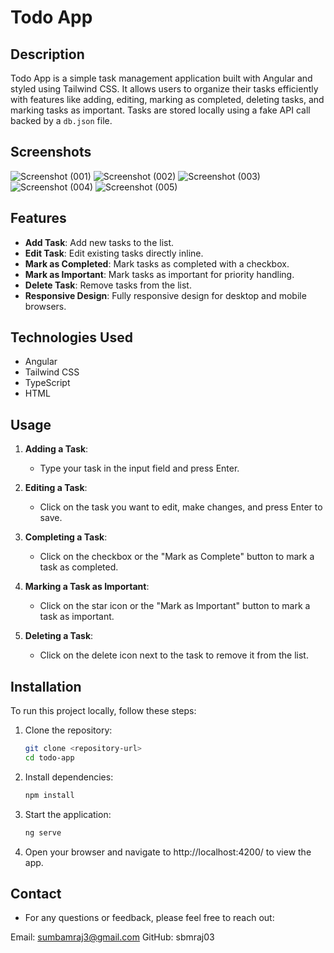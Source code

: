 # Todo App

## Description

Todo App is a simple task management application built with Angular and styled using Tailwind CSS. It allows users to organize their tasks efficiently with features like adding, editing, marking as completed, deleting tasks, and marking tasks as important. Tasks are stored locally using a fake API call backed by a `db.json` file.

## Screenshots
![Screenshot (001)](https://github.com/sbmraj03/To-Do-App/assets/100986100/d4791063-d694-461e-bf27-ef803a73fc1f)
![Screenshot (002)](https://github.com/sbmraj03/To-Do-App/assets/100986100/a80a0cf5-b4cb-4bfc-90ad-f384a3938c02)
![Screenshot (003)](https://github.com/sbmraj03/To-Do-App/assets/100986100/d496d793-d1a8-481a-81f0-9f79bb79a8ab)
![Screenshot (004)](https://github.com/sbmraj03/To-Do-App/assets/100986100/9c1c3994-2deb-4cef-8851-429d575e1e65)
![Screenshot (005)](https://github.com/sbmraj03/To-Do-App/assets/100986100/4c63871a-7333-4951-9739-64b22f5d916c)



## Features

- **Add Task**: Add new tasks to the list.
- **Edit Task**: Edit existing tasks directly inline.
- **Mark as Completed**: Mark tasks as completed with a checkbox.
- **Mark as Important**: Mark tasks as important for priority handling.
- **Delete Task**: Remove tasks from the list.
- **Responsive Design**: Fully responsive design for desktop and mobile browsers.

## Technologies Used

- Angular
- Tailwind CSS
- TypeScript
- HTML
  

## Usage

1. **Adding a Task**:
   - Type your task in the input field and press Enter.

2. **Editing a Task**:
   - Click on the task you want to edit, make changes, and press Enter to save.

3. **Completing a Task**:
   - Click on the checkbox or the "Mark as Complete" button to mark a task as completed.

4. **Marking a Task as Important**:
   - Click on the star icon or the "Mark as Important" button to mark a task as important.

5. **Deleting a Task**:
   - Click on the delete icon next to the task to remove it from the list.


## Installation

To run this project locally, follow these steps:

1. Clone the repository:
   ```bash
   git clone <repository-url>
   cd todo-app

2. Install dependencies:
    ```bash
    npm install

3. Start the application:
   ```bash
   ng serve

4. Open your browser and navigate to http://localhost:4200/ to view the app.

## Contact
- For any questions or feedback, please feel free to reach out:

Email: sumbamraj3@gmail.com
GitHub: sbmraj03
